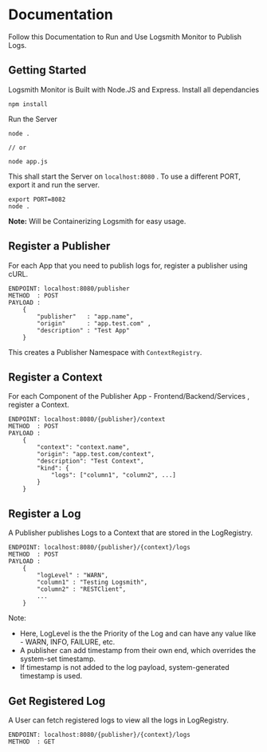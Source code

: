 # Documentation

Follow this Documentation to Run and Use Logsmith Monitor to Publish Logs.

## Getting Started

Logsmith Monitor is Built with Node.JS and Express. Install all dependancies

```
npm install
```

Run the Server

```
node .

// or

node app.js
```

This shall start the Server on `localhost:8080` . To use a different PORT, export it and run the server.

```
export PORT=8082
node .
```

**Note:** Will be Containerizing Logsmith for easy usage.

## Register a Publisher

For each App that you need to publish logs for, register a publisher using cURL.

```
ENDPOINT: localhost:8080/publisher
METHOD  : POST
PAYLOAD : 
    {
        "publisher"   : "app.name", 
        "origin"      : "app.test.com" , 
        "description" : "Test App"
    }
```

This creates a Publisher Namespace with `ContextRegistry`.

## Register a Context

For each Component of the Publisher App - Frontend/Backend/Services , register a Context.
```
ENDPOINT: localhost:8080/{publisher}/context
METHOD  : POST
PAYLOAD : 
    {
        "context": "context.name", 
        "origin": "app.test.com/context", 
        "description": "Test Context", 
        "kind": {
            "logs": ["column1", "column2", ...]
        }
    }
```

## Register a Log

A Publisher publishes Logs to a Context that are stored in the LogRegistry.
```
ENDPOINT: localhost:8080/{publisher}/{context}/logs
METHOD  : POST
PAYLOAD : 
    {
        "logLevel" : "WARN",
        "column1" : "Testing Logsmith",
        "column2" : "RESTClient",
        ...
    }
```
Note:

- Here, LogLevel is the the Priority of the Log and can have any value like - WARN, INFO, FAILURE, etc. 
- A publisher can add timestamp from their own end, which overrides the system-set timestamp. 
- If timestamp is not added to the log payload, system-generated timestamp is used.

## Get Registered Log

A User can fetch registered logs to view all the logs in LogRegistry.
```
ENDPOINT: localhost:8080/{publisher}/{context}/logs
METHOD  : GET
```